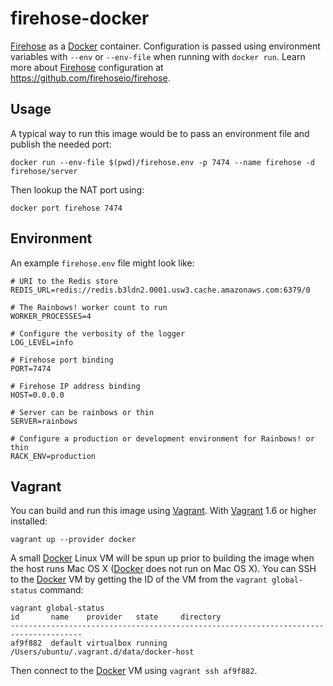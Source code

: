 # firehose-docker

[Firehose][firehose] as a [Docker][docker] container. Configuration is passed using environment variables with `--env` or `--env-file` when running with `docker run`. Learn more about [Firehose][firehose] configuration at https://github.com/firehoseio/firehose.

## Usage

A typical way to run this image would be to pass an environment file and publish the needed port:

`docker run --env-file $(pwd)/firehose.env -p 7474 --name firehose -d firehose/server`

Then lookup the NAT port using:

`docker port firehose 7474`

## Environment

An example `firehose.env` file might look like:

    # URI to the Redis store
    REDIS_URL=redis://redis.b3ldn2.0001.usw3.cache.amazonaws.com:6379/0

    # The Rainbows! worker count to run
    WORKER_PROCESSES=4

    # Configure the verbosity of the logger
    LOG_LEVEL=info

    # Firehose port binding
    PORT=7474

    # Firehose IP address binding
    HOST=0.0.0.0

    # Server can be rainbows or thin
    SERVER=rainbows

    # Configure a production or development environment for Rainbows! or thin
    RACK_ENV=production

## Vagrant

You can build and run this image using [Vagrant][vagrant]. With [Vagrant][vagrant] 1.6 or higher installed:

`vagrant up --provider docker`

A small [Docker][docker] Linux VM will be spun up prior to building the image when the host runs Mac OS X ([Docker][docker] does not run on Mac OS X). You can SSH to the [Docker][docker] VM by getting the ID of the VM from the `vagrant global-status` command:

    vagrant global-status
    id       name    provider   state     directory
    --------------------------------------------------------------------------------------
    af9f882  default virtualbox running   /Users/ubuntu/.vagrant.d/data/docker-host

Then connect to the [Docker][docker] VM using `vagrant ssh af9f882`.

[firehose]: http://firehose.io/
[docker]: https://www.docker.io/
[vagrant]: http://www.vagrantup.com/
